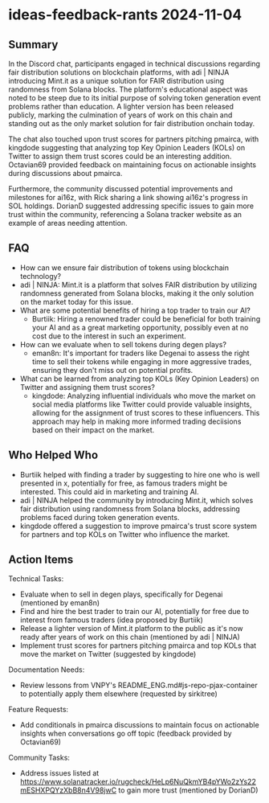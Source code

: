 # ideas-feedback-rants 2024-11-04

## Summary

In the Discord chat, participants engaged in technical discussions regarding fair distribution solutions on blockchain platforms, with adi | NINJA introducing Mint.it as a unique solution for FAIR distribution using randomness from Solana blocks. The platform's educational aspect was noted to be steep due to its initial purpose of solving token generation event problems rather than education. A lighter version has been released publicly, marking the culmination of years of work on this chain and standing out as the only market solution for fair distribution onchain today.

The chat also touched upon trust scores for partners pitching pmairca, with kingdode suggesting that analyzing top Key Opinion Leaders (KOLs) on Twitter to assign them trust scores could be an interesting addition. Octavian69 provided feedback on maintaining focus on actionable insights during discussions about pmairca.

Furthermore, the community discussed potential improvements and milestones for ai16z, with Rick sharing a link showing ai16z's progress in SOL holdings. DorianD suggested addressing specific issues to gain more trust within the community, referencing a Solana tracker website as an example of areas needing attention.

## FAQ

- How can we ensure fair distribution of tokens using blockchain technology?
- adi | NINJA: Mint.it is a platform that solves FAIR distribution by utilizing randomness generated from Solana blocks, making it the only solution on the market today for this issue.
- What are some potential benefits of hiring a top trader to train our AI?
    - Burtiik: Hiring a renowned trader could be beneficial for both training your AI and as a great marketing opportunity, possibly even at no cost due to the interest in such an experiment.
- How can we evaluate when to sell tokens during degen plays?
    - eman8n: It's important for traders like Degenai to assess the right time to sell their tokens while engaging in more aggressive trades, ensuring they don't miss out on potential profits.
- What can be learned from analyzing top KOLs (Key Opinion Leaders) on Twitter and assigning them trust scores?
    - kingdode: Analyzing influential individuals who move the market on social media platforms like Twitter could provide valuable insights, allowing for the assignment of trust scores to these influencers. This approach may help in making more informed trading deciisions based on their impact on the market.

## Who Helped Who

- Burtiik helped with finding a trader by suggesting to hire one who is well presented in x, potentially for free, as famous traders might be interested. This could aid in marketing and training AI.
- adi | NINJA helped the community by introducing Mint.it, which solves fair distribution using randomness from Solana blocks, addressing problems faced during token generation events.
- kingdode offered a suggestion to improve pmairca's trust score system for partners and top KOLs on Twitter who influence the market.

## Action Items

Technical Tasks:

- Evaluate when to sell in degen plays, specifically for Degenai (mentioned by eman8n)
- Find and hire the best trader to train our AI, potentially for free due to interest from famous traders (idea proposed by Burtiik)
- Release a lighter version of Mint.it platform to the public as it's now ready after years of work on this chain (mentioned by adi | NINJA)
- Implement trust scores for partners pitching pmairca and top KOLs that move the market on Twitter (suggested by kingdode)

Documentation Needs:

- Review lessons from VNPY's README_ENG.md#js-repo-pjax-container to potentially apply them elsewhere (requested by sirkitree)

Feature Requests:

- Add conditionals in pmairca discussions to maintain focus on actionable insights when conversations go off topic (feedback provided by Octavian69)

Community Tasks:

- Address issues listed at https://www.solanatracker.io/rugcheck/HeLp6NuQkmYB4pYWo2zYs22mESHXPQYzXbB8n4V98jwC to gain more trust (mentioned by DorianD)
